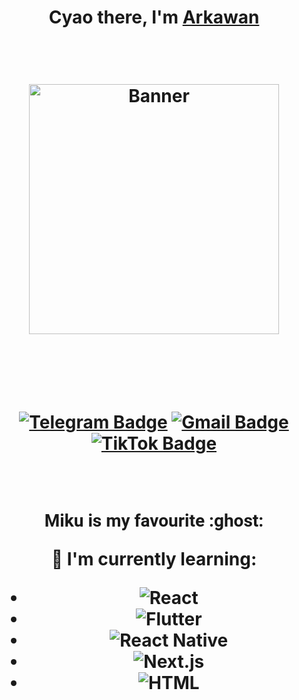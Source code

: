<h1 align="center">Cyao there, I'm <a href="https://www.selfblog.my.id/">Arkawan</a> </p>


<br />

<p align="center">
  <a><img src="https://github.com/ariesawan/pic-citra/blob/main/miku-nf2u.gif" alt="Banner" width="400px" autoplay></a>
</p>

<br />
<br />

[![Telegram Badge](https://img.shields.io/badge/-@ClouID97-0088cc?style=flat-square&labelColor=0088cc&logo=telegram&logoColor=white&link=https://t.me/ClouID97)](https://t.me/ClouID97)
[![Gmail Badge](https://img.shields.io/badge/-thislaptop55@gmail.com-c14438?style=flat-square&logo=Gmail&logoColor=white&link=mailto:thislaptop55@gmail.com)](mailto:thislaptop55@gmail.com)
[![TikTok Badge](https://img.shields.io/badge/-@arkawan97-000000?style=flat-square&labelColor=000000&logo=tiktok&logoColor=white&link=https://www.tiktok.com/@arkawan97?_t=8i969UenP0h&_r=1)](https://www.tiktok.com/@arkawan97?_t=8i969UenP0h&_r=1)

<br />
<span style="font-family: 'Roboto', sans-serif;"><p>Miku is my favourite :ghost:</p></span>

📖 I'm currently learning:
<span style="font-family: 'Roboto', sans-serif;">

- ![React](https://img.shields.io/badge/react-%2361DAFB.svg?style=for-the-badge&logo=react&logoColor=white)
- ![Flutter](https://img.shields.io/badge/Flutter-%2302569B.svg?style=for-the-badge&logo=Flutter&logoColor=white)
- ![React Native](https://img.shields.io/badge/React_Native-%2361DAFB.svg?style=for-the-badge&logo=react&logoColor=white)
- ![Next.js](https://img.shields.io/badge/Next.js_%26_HTML-%23000000.svg?style=for-the-badge&logo=next.js&logoColor=white)
- ![HTML](https://img.shields.io/badge/HTML-%23E34F26.svg?style=for-the-badge&logo=html5&logoColor=white)


<br><br>
</span>




